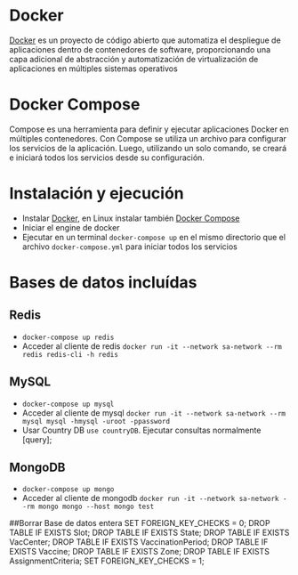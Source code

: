 # Docker

[Docker](https://es.wikipedia.org/wiki/Docker_(software)) es un proyecto de código abierto que automatiza el despliegue de aplicaciones dentro de contenedores de software, proporcionando una capa adicional de abstracción y automatización de virtualización de aplicaciones en múltiples sistemas operativos

# Docker Compose

Compose es una herramienta para definir y ejecutar aplicaciones Docker en múltiples contenedores. Con Compose se utiliza un archivo para configurar los servicios de la aplicación. Luego, utilizando un solo comando, se creará e iniciará todos los servicios desde su configuración.

# Instalación y ejecución

* Instalar [Docker](https://docs.docker.com/get-docker/), en Linux instalar también [Docker Compose](https://docs.docker.com/compose/install/)
* Iniciar el engine de docker
* Ejecutar en un terminal ```docker-compose up``` en el mismo directorio que el archivo ```docker-compose.yml``` para iniciar todos los servicios

# Bases de datos incluídas

## Redis

* ```docker-compose up redis```
* Acceder al cliente de redis ```docker run -it --network sa-network --rm redis redis-cli -h redis```

## MySQL

* ```docker-compose up mysql```
* Acceder al cliente de mysql ```docker run -it --network sa-network --rm mysql mysql -hmysql -uroot -ppassword```
* Usar Country DB ```use countryDB```. Ejecutar consultas normalmente [query];

## MongoDB

* ```docker-compose up mongo```
* Acceder al cliente de mongodb ```docker run -it --network sa-network --rm mongo mongo --host mongo test```


##Borrar Base de datos entera
SET FOREIGN_KEY_CHECKS = 0;
DROP TABLE IF EXISTS Slot;
DROP TABLE IF EXISTS State;
DROP TABLE IF EXISTS VacCenter;
DROP TABLE IF EXISTS VaccinationPeriod;
DROP TABLE IF EXISTS Vaccine;
DROP TABLE IF EXISTS Zone;
DROP TABLE IF EXISTS AssignmentCriteria;
SET FOREIGN_KEY_CHECKS = 1;
